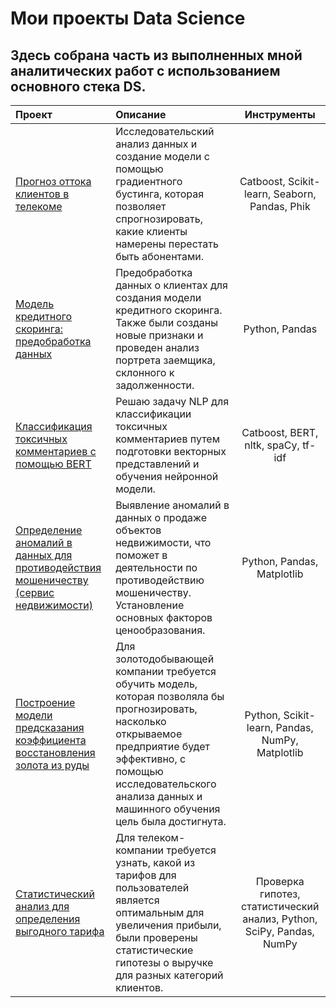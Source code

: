 # Мои проекты Data Science

## Здесь собрана часть из выполненных мной аналитических работ с использованием основного стека DS.

| Проект | Описание | Инструменты |
| :-------------------- | :--------------------- |:---------------------------:|
| [Прогноз оттока клиентов в телекоме](https://github.com/PavelSap/Sapunov_DS/tree/main/telecom_churn_prediction)  | Исследовательский анализ данных и создание модели  с помощью градиентного бустинга, которая позволяет спрогнозировать, какие клиенты намерены перестать быть абонентами.| Catboost, Scikit-learn, Seaborn, Pandas, Phik |
| [Модель кредитного скоринга: предобработка данных](https://github.com/PavelSap/Sapunov_DS/tree/main/%D1%81redit_scoring_model_data_preprocessing)  | Предобработка данных о клиентах для создания модели кредитного скоринга. Также были созданы новые признаки и проведен анализ портрета заемщика, склонного к задолженности.| Python, Pandas |
| [Классификация токсичных комментариев с помощью BERT](https://github.com/PavelSap/Sapunov_DS/tree/main/NLP_toxic_comments_project)  | Решаю задачу NLP для классификации токсичных комментариев путем подготовки векторных представлений и обучения нейронной модели. | Catboost, BERT, nltk, spaCy, tf-idf |
| [Определение аномалий в данных для противодействия мошеничеству (сервис недвижимости)](https://github.com/PavelSap/Sapunov_DS/tree/main/data_anomalies_real_estate_fraud)  | Выявление аномалий в данных о продаже объектов недвижимости, что поможет в деятельности по противодействию мошеничеству. Установление основных факторов ценообразования. | Python, Pandas, Matplotlib |
| [Построение модели предсказания коэффициента восстановления золота из руды](https://github.com/PavelSap/Sapunov_DS/tree/main/gold_recovery_project) | Для золотодобывающей компании требуется обучить модель, которая позволяла бы прогнозировать, насколько открываемое предприятие будет эффективно, с помощью исследовательского анализа данных и машинного обучения цель была достигнута. | Python, Scikit-learn, Pandas, NumPy, Matplotlib|
| [Статистический анализ для определения выгодного тарифа](https://github.com/PavelSap/Sapunov_DS/tree/main/stats_tariffs_project) | Для телеком-компании требуется узнать, какой из тарифов для пользователей является оптимальным для увеличения прибыли, были проверены статистические гипотезы о выручке для разных категорий клиентов. | Проверка гипотез, статистический анализ, Python, SciPy, Pandas, NumPy |
